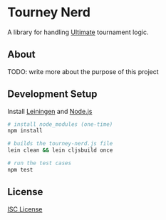 # Tourney Nerd

A library for handling [Ultimate] tournament logic.

## About

TODO: write more about the purpose of this project

## Development Setup

Install [Leiningen] and [Node.js]

```sh
# install node_modules (one-time)
npm install

# builds the tourney-nerd.js file
lein clean && lein cljsbuild once

# run the test cases
npm test
```

## License

[ISC License]

[Ultimate]:https://en.wikipedia.org/wiki/Ultimate_(sport)
[Leiningen]:http://leiningen.org
[Node.js]:http://nodejs.org
[ISC License]:LICENSE.md
